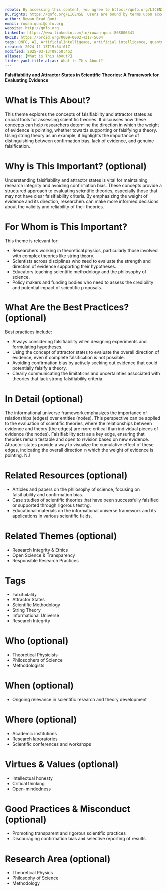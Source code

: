 ```yaml
---
robots: By accessing this content, you agree to https://qnfo.org/LICENSE. Non-commercial use only. Attribution required.
DC.rights: https://qnfo.org/LICENSE. Users are bound by terms upon access.
author: Rowan Brad Quni
email: rowan.quni@qnfo.org
website: http://qnfo.org
LinkedIn: https://www.linkedin.com/in/rowan-quni-868006341
ORCID: https://orcid.org/0009-0002-4317-5604
tags: QNFO, AI, ArtificialIntelligence, artificial intelligence, quantum, physics, science, Einstein, QuantumMechanics, quantum mechanics, QuantumComputing, quantum computing, information, InformationTheory, information theory, InformationalUniverse, informational universe, informational universe hypothesis, IUH
created: 2024-11-13T19:54:01Z
modified: 2025-03-13T09:50:45Z
aliases: [What is This About?]
linter-yaml-title-alias: What is This About?
---
```


**Falsifiability and Attractor States in Scientific Theories: A Framework for Evaluating Evidence**

# What is This About?

This theme explores the concepts of falsifiability and attractor states as crucial tools for assessing scientific theories. It discusses how these concepts can help researchers determine the direction in which the weight of evidence is pointing, whether towards supporting or falsifying a theory. Using string theory as an example, it highlights the importance of distinguishing between confirmation bias, lack of evidence, and genuine falsification.

# Why is This Important? (optional)

Understanding falsifiability and attractor states is vital for maintaining research integrity and avoiding confirmation bias. These concepts provide a structured approach to evaluating scientific theories, especially those that may not have clear falsifiability criteria. By emphasizing the weight of evidence and its direction, researchers can make more informed decisions about the validity and reliability of their theories.

# For Whom is This Important?

This theme is relevant for:
- Researchers working in theoretical physics, particularly those involved with complex theories like string theory.
- Scientists across disciplines who need to evaluate the strength and direction of evidence supporting their hypotheses.
- Educators teaching scientific methodology and the philosophy of science.
- Policy makers and funding bodies who need to assess the credibility and potential impact of scientific proposals.

# What Are the Best Practices? (optional)

Best practices include:
- Always considering falsifiability when designing experiments and formulating hypotheses.
- Using the concept of attractor states to evaluate the overall direction of evidence, even if complete falsification is not possible.
- Avoiding confirmation bias by actively seeking out evidence that could potentially falsify a theory.
- Clearly communicating the limitations and uncertainties associated with theories that lack strong falsifiability criteria.

# In Detail (optional)

The informational universe framework emphasizes the importance of relationships (edges) over entities (nodes). This perspective can be applied to the evaluation of scientific theories, where the relationships between evidence and theory (the edges) are more critical than individual pieces of evidence (the nodes). Falsifiability acts as a key edge, ensuring that theories remain testable and open to revision based on new evidence. Attractor states provide a way to visualize the cumulative effect of these edges, indicating the overall direction in which the weight of evidence is pointing. NJ

# Related Resources (optional)

- Articles and papers on the philosophy of science, focusing on falsifiability and confirmation bias.
- Case studies of scientific theories that have been successfully falsified or supported through rigorous testing.
- Educational materials on the informational universe framework and its applications in various scientific fields.

# Related Themes (optional)

- Research Integrity & Ethics
- Open Science & Transparency
- Responsible Research Practices

# Tags

- Falsifiability
- Attractor States
- Scientific Methodology
- String Theory
- Informational Universe
- Research Integrity

# Who (optional)

- Theoretical Physicists
- Philosophers of Science
- Methodologists

# When (optional)

- Ongoing relevance in scientific research and theory development

# Where (optional)

- Academic institutions
- Research laboratories
- Scientific conferences and workshops

# Virtues & Values (optional)

- Intellectual honesty
- Critical thinking
- Open-mindedness

# Good Practices & Misconduct (optional)

- Promoting transparent and rigorous scientific practices
- Discouraging confirmation bias and selective reporting of results

# Research Area (optional)

- Theoretical Physics
- Philosophy of Science
- Methodology
